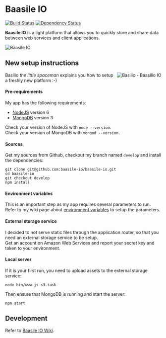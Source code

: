 # Baasile IO

[![Build Status](https://travis-ci.org/baasile-io/baasile-io.svg?branch=master)](https://travis-ci.org/baasile-io/baasile-io) [![Dependency Status](https://dependencyci.com/github/baasile-io/baasile-io/badge)](https://dependencyci.com/github/baasile-io/baasile-io)

**Baasile IO** is a light platform that allows you to quickly store and share data between web services and client applications.

![Baasile IO](http://baasile.io/assets/img/github/baasile-io-github.png)

## New setup instructions

<img align="right" src="http://baasile.io/assets/img/github/basilio-github-topright.png" alt="Basilio - Baasilio IO"/>

Basilio *the little spaceman* explains you how to setup a freshly new platform :-)

#### Pre-requirements

My app has the following requirements:

- [NodeJS](https://nodejs.org/en/) version 6
- [MongoDB](https://www.mongodb.com/) version 3

Check your version of NodeJS with `node --version`.  
Check your version of MongoDB with `mongod --version`.

#### Sources

Get my sources from Github, checkout my branch named `develop` and install the dependencies:

```
git clone git@github.com:baasile-io/baasile-io.git
cd baasile-io
git checkout develop
npm install
```

#### Environment variables

This is an important step as my app requires several parameters to run.  
Refer to my wiki page about [environment variables](https://github.com/baasile-io/baasile-io/wiki/Environment-variables) to setup the parameters.

#### External storage service

I decided to not serve static files through the application router, so that you need an external storage service to be setup.  
Get an account on Amazon Web Services and report your secret key and token to your environment.

#### Local server

If it is your first run, you need to upload assets to the external storage service:

```
node bin/www.js s3.task
```

Then ensure that MongoDB is running and start the server:

```
npm start
```

## Development

Refer to [Baasile IO Wiki](https://github.com/baasile-io/baasile-io/wiki).
